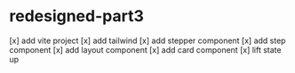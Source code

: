 # redesigned-part3
[x] add vite project
[x] add tailwind
[x] add stepper component
[x] add step component
[x] add layout component
[x] add card component
[x] lift state up
